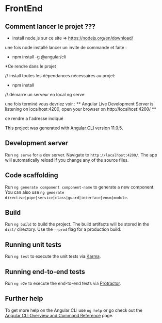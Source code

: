




# FrontEnd


## Comment lancer le projet ???

* Install node.js sur ce site => https://nodejs.org/en/download/


une fois node installé lancer un invite de commande et faite :

* npm install -g @angular/cli


*Ce rendre dans le projet 

// install toutes les dépendances nécessaires au projet:
* npm install

// démarre un serveur en local 
ng serve

une fois terminé vous devriez voir :
** Angular Live Development Server is listening on localhost:4200, open your browser on http://localhost:4200/ **

ce rendre a l'adresse indiqué






















This project was generated with [Angular CLI](https://github.com/angular/angular-cli) version 11.0.5.

## Development server

Run `ng serve` for a dev server. Navigate to `http://localhost:4200/`. The app will automatically reload if you change any of the source files.

## Code scaffolding

Run `ng generate component component-name` to generate a new component. You can also use `ng generate directive|pipe|service|class|guard|interface|enum|module`.

## Build

Run `ng build` to build the project. The build artifacts will be stored in the `dist/` directory. Use the `--prod` flag for a production build.

## Running unit tests

Run `ng test` to execute the unit tests via [Karma](https://karma-runner.github.io).

## Running end-to-end tests

Run `ng e2e` to execute the end-to-end tests via [Protractor](http://www.protractortest.org/).

## Further help

To get more help on the Angular CLI use `ng help` or go check out the [Angular CLI Overview and Command Reference](https://angular.io/cli) page.

